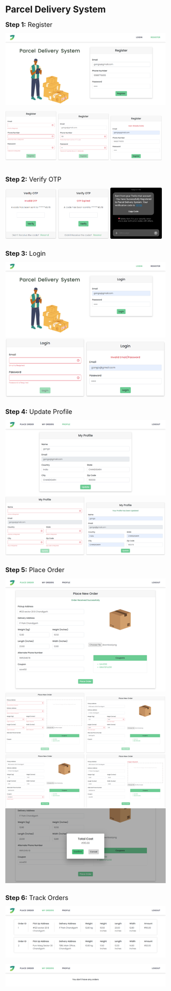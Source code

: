 # Parcel Delivery System

<h style="font-size:20px"><strong>Step 1:</strong> Register</h>

<img src = "ss/screencapture-localhost-4200-register-2022-05-16-20_53_24.png"/>
<br>
<p>
    <img src = "ss/R1.png"/ width="32%">
    <img src = "ss/R2.png"/ width="32%">
    <img src = "ss/R3.png"/ width="32%">
</p>
<br>


<h style="font-size:20px"><strong>Step 2:</strong> Verify OTP</h>

<div style="width:100%">
<div style="display:inline-block;width:32%">
    <img src = "ss/V1.png"/>
</div>
<div style="display:inline-block;width:32%">
    <img src = "ss/V2.png"/>
</div>
<div style="display:inline-block;width:32%">
    <img src = "ss/qwerty2.jpg" style="border-radius:4px"/>
</div>
</div>
<br>

<h style="font-size:20px"><strong>Step 3:</strong> Login</h>

<img src = "ss/l1.png"/>
<br>
<div style="width:100%">
<div style="display:inline-block;width:49.5%">
    <img src = "ss/l3.png"/>
</div>
<div style="display:inline-block;width:49.5%">
    <img src = "ss/L2.png"/>
</div>
</div>
<br>    

<h style="font-size:20px"><strong>Step 4:</strong> Update Profile</h>

<img src = "ss/p1.png"/>
<br>
<div style="width:100%">
<div style="display:inline-block;width:49.5%">
    <img src = "ss/p2.png"/>
</div>
<div style="display:inline-block;width:49.5%">
    <img src = "ss/p3.png"/>
</div>
</div>
<br>   

<h style="font-size:20px"><strong>Step 5:</strong> Place Order</h>
<div>
    <img src = "ss/o6.png"/>
</div>

<div style="width:100%">
    <div">
        <div style="display:inline-block;width:49.5%">
            <img src = "ss/o2.png"/>
        </div>
        <div style="display:inline-block;width:49.5%">
            <img src = "ss/o3.png"/>
        </div>
    </div>
    <div">
        <div style="display:inline-block;width:49.5%">
            <img src = "ss/o4.png"/>
        </div>
        <div style="display:inline-block;width:49.5%">
            <img src = "ss/o8.png"/>
        </div>
    </div>
</div>
<div style="display: table; width:100%">
<div style="display:table-row;">
    <img src = "ss/o5.png"/>
</div>
</div>
<br>   

<h style="font-size:20px"><strong>Step 6:</strong> Track Orders</h>

<img src = "ss/mo1.png"/>
<br>
<br>
<img src = "ss/mo2.png"/>

<br>  
